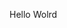 Hello Wolrd














































































































































































































































































































































































































































































































































































































































































































































































































































































































































































































































































































































































































































































































































































































































































































































































































































































































































































































































































































































































